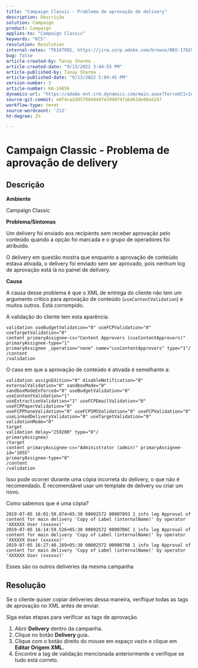 ```yaml
---
title: "Campaign Classic - Problema de aprovação de delivery"
description: Descrição
solution: Campaign
product: Campaign
applies-to: "Campaign Classic"
keywords: "KCS"
resolution: Resolution
internal-notes: "TK187092, https://jira.corp.adobe.com/browse/NEO-17029"
bug: false
article-created-by: Tanay Sharma .
article-created-date: "9/13/2022 3:44:55 PM"
article-published-by: Tanay Sharma .
article-published-date: "9/13/2022 5:04:45 PM"
version-number: 3
article-number: KA-14656
dynamics-url: "https://adobe-ent.crm.dynamics.com/main.aspx?forceUCI=1&pagetype=entityrecord&etn=knowledgearticle&id=abbbd300-7b33-ed11-9db1-002248086735"
source-git-commit: e8f4ca2dd578944d4fe399074fab461de88ad247
workflow-type: tm+mt
source-wordcount: '212'
ht-degree: 2%

---
```


# Campaign Classic - Problema de aprovação de delivery

## Descrição


<b>Ambiente</b>

Campaign Classic



<b>Problema/Sintomas</b>

Um delivery foi enviado aos recipients sem receber aprovação pelo conteúdo quando a opção foi marcada e o grupo de operadores foi atribuído.

O delivery em questão mostra que enquanto a aprovação de conteúdo estava ativada, o delivery foi enviado sem ser aprovado, pois nenhum log de aprovação está lá no painel de delivery.



<b>Causa</b>

A causa desse problema é que o XML de entrega do cliente não tem um argumento crítico para aprovação de conteúdo (`useContentValidation`) e muitos outros. Está corrompido.

A validação do cliente tem esta aparência.




```
validation useBudgetValidation="0" useFCPValidation="0" useTargetValidation="0"
content primaryAssignee-cs="Content Approvers (cusContentApprovers)" primaryAssignee-type="1"
primaryAssignee _operation="none" name="cusContentApprovers" type="1"/
/content
/validation
```




O caso em que a aprovação de conteúdo é ativada é semelhante a:




```
validation assignEdition="0" disableNotification="0" externalValidation="0" sandboxMode="0"
sandboxModeEnforced="0" useBudgetValidation="0" useContentValidation="1"
useExtractionValidation="1" useFCPEmailValidation="0" useFCPPaperValidation="0"
useFCPPhoneValidation="0" useFCPSMSValidation="0" useFCPValidation="0"
useLinkedDeliveryValidation="0" useTargetValidation="0" validationMode="0"
target
validation delay="259200" type="0"/
primaryAssignee/
/target
content primaryAssignee-cs="Administrator (admin)" primaryAssignee-id="1055"
primaryAssignee-type="0"
/content
/validation
```




Isso pode ocorrer durante uma cópia incorreta do delivery, o que não é recomendado. É recomendável usar um template de delivery ou criar um novo.

Como sabemos que é uma cópia?




```
2019-07-05 16:01:59.874+05:30 00002572 00007893 1 info log Approval of content for main delivery 'Copy of Label (internalName)' by operator 'XXXXXX User (xxxxxx)'
2019-07-05 16:14:59.526+05:30 00002572 00007D6C 1 info log Approval of content for main delivery 'Copy of Label (internalName)' by operator 'XXXXXX User (xxxxxx)'
2019-07-05 16:27:40.169+05:30 00002572 00000798 1 info log Approval of content for main delivery 'Copy of Label (internalName)' by operator 'XXXXXX User (xxxxxx)'
```




Esses são os outros deliveries da mesma campanha


## Resolução


Se o cliente quiser copiar deliveries dessa maneira, verifique todas as tags de aprovação no XML antes de enviar.

Siga estas etapas para verificar as tags de aprovação.

1. Abrir <b>Delivery</b> dentro da campanha.
2. Clique no botão <b>Delivery </b>guia<b>.</b>
3. Clique com o botão direito do mouse em espaço vazio e clique em <b>Editar Origem XML.</b>
4. Encontre a tag de validação mencionada anteriormente e verifique se tudo está correto.



